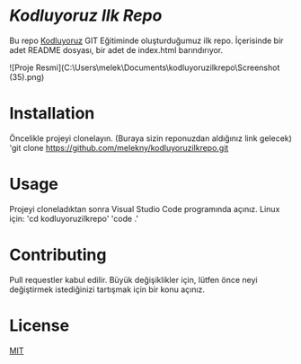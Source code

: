 # *Kodluyoruz Ilk Repo*
Bu repo [Kodluyoruz](https://www.kodluyoruz.org/) GIT Eğitiminde oluşturduğumuz ilk repo. İçerisinde bir adet README dosyası, bir adet de index.html barındırıyor.

![Proje Resmi](C:\Users\melek\Documents\kodluyoruzilkrepo\Screenshot (35).png)

#  Installation
Öncelikle projeyi clonelayın. (Buraya sizin reponuzdan aldığınız link gelecek)
'git clone https://github.com/melekny/kodluyoruzilkrepo.git

#  Usage
Projeyi cloneladıktan sonra Visual Studio Code programında açınız.
Linux için:
'cd kodluyoruzilkrepo'
'code .'

#  Contributing
Pull requestler kabul edilir. Büyük değişiklikler için, lütfen önce neyi değiştirmek istediğinizi tartışmak için bir konu açınız.

#  License
[MIT](https://choosealicense.com/licenses/mit/)